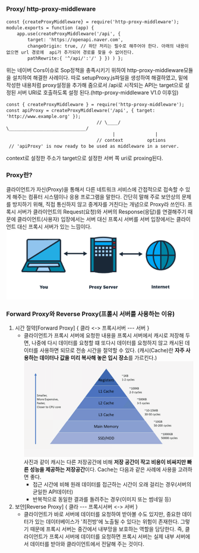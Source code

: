 ### Proxy/ http-proxy-middleware
```
const {createProxyMiddleware} = require('http-proxy-middleware');
module.exports = function (app) {
    app.use(createProxyMiddleware('/api', {
        target: 'https://openapi.naver.com',
        changeOrigin: true, // 하단 처리는 필수로 해주어야 한다. 아래의 내용이 없으면 url 경로에  api가 추가되어 경로를 찾을 수 없어진다. 
        pathRewrite:{ '^/api/':'/' } }) ) };
```
위는 네이버 Cors이슈로 Sop정책을 충족시키기 위하여 http-proxy-middleware모듈을 설치하여 해결한 사례이다.
따로 setupProxy.js파일을 생성하여 해결하였고, 밑에 작성한 내용처럼 proxy설정을 추가해 줌으로서 /api로 시작되는 API는 target으로 설정된 서버 URI로 호출하도록 설정 된다.(http-proxy-middleware V1.0 이후임)

```
const { createProxyMiddleware } = require('http-proxy-middleware'); 
const apiProxy = createProxyMiddleware('/api', { target: 'http://www.example.org' }); 
                                  // \____/      \_____________________________/
                                        |               |
                                  // context         options 
 // 'apiProxy' is now ready to be used as middleware in a server.
```
context로 설정한 주소가 target으로 설정한 서버 쪽 uri로 proxing된다.

### Proxy란?
클라이언트가 자신(Proxy)을 통해서 다른 네트워크 서비스에 간접적으로 접속할 수 있게 해주는 컴퓨터 시스템이나 응용 프로그램을 말한다.
간단히 말해 주로 보안상의 문제를 방지하기 위해, 직접 통신하지 않고 중계자를 거친다는 개념으로 Proxy라 쓰인다.
프록시 서버가 클라이언트의 Request(요청)와 서버의 Response(응답)를 연결해주기 때문에 클라이언트(사용자) 입장에서는 서버 대신 프록시 서버를 
서버 입장에서는 클라이언트 대신 프록시 서버가 있는 느낌이다.
![](proxy.PNG)

### Forward Proxy와 Reverse Proxy(프롤시 서버를 사용하는 이유)

1. 시간 절약[Forward Proxy]
    { 클라 <-> 프록시서버 --- 서버 } 
    - 클라이언트가 프록시 서버에 요청한 내용을 프록시 서버에서 캐시로 저장해 두면, 나중에 다시 데이터를 요청할 떄 또다시 데이터를 요청하지 않고 캐시된 데이터를 사용하면 되므로 전송 시간을 절약할 수 있다.
    (캐시(Cache)란 **자주 사용하는 데이터나 값을 미리 복사해 놓은 입시 장소**를 가르킨다.)
    ![](cache.png)
    사진과 같이 캐시는 다른 저장공간에 비해 **저장 공간이 작고 비용이 비싸지만 빠른 성능을 제공하는 저장공간**이다.
    Cache는 다음과 같은 사례에 사용을 고려하면 좋다.
        - 접근 시간에 비해 원래 데이터를 접근하는 시간이 오래 걸리는 경우(서버의 균일한 API데이터)
        - 반복적으로 동일한 결과를 돌려주는 경우(이미지 또는 썸네일 등)
2. 보안[Reverse Proxy]
    { 클라 --- 프록시서버 <-> 서버 } 
    - 클라이언트가 바로 서버에 데이터를 요청하여 받아볼 수도 있지만, 중요한 데이터가 있는 데이터베이스가 '최전방'에 노출될 수 있다는 위험이 존재한다.
    그렇기 때문에 프록시 서버는 중간에서 내부망을 보호하는 역할을 담당한다.
    즉, 클라이언트가 프록시 서버에 데이터를 요청하면 프록시 서버는 실제 내부 서버에서 데이터를 받아와 클라이언트에서 전달해 주는 것이다.


